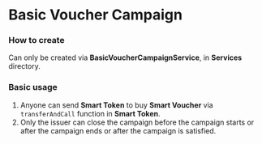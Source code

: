 # Basic Voucher Campaign

### How to create

Can only be created via **BasicVoucherCampaignService**, in **Services** directory.

### Basic usage

1. Anyone can send **Smart Token** to buy **Smart Voucher** via `transferAndCall` function in **Smart Token**.
2. Only the issuer can close the campaign before the campaign starts or after the campaign ends or after the campaign is satisfied.
